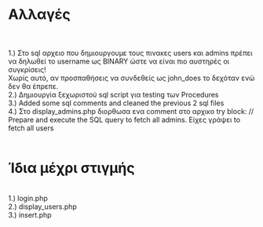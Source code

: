 # Αλλαγές 
<br><br>
1.) Στο sql αρχειο που δημιουργουμε τους πινακες users και admins πρέπει να δηλωθεί το username ως BINARY ώστε να είναι πιο αυστηρές οι συγκρίσεις! <br>
Χωρίς αυτό, αν προσπαθήσεις να συνδεθείς ως john_does το δεχόταν ενώ δεν θα έπρεπε. <br>
2.) Δημιουργία ξεχωριστού sql script για testing των Procedures <br>
3.) Added some sql comments and cleaned the previous 2 sql files <br>
4.) Στο display_admins.php διορθωσα ενα comment στο αρχικο try block:      // Prepare and execute the SQL query to fetch all admins.  Eίχες γράψει to fetch all users
<br>
<br>

# Ίδια μέχρι στιγμής
<br>
1.) login.php            <br>
2.) display_users.php    <br>
3.) insert.php
